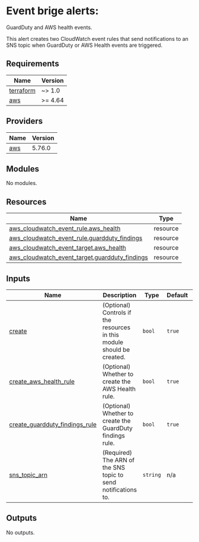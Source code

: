 # Event brige alerts:
GuardDuty and AWS health events.

This alert creates two CloudWatch event rules that send notifications to an SNS topic when GuardDuty or AWS Health events are triggered.


<!-- BEGINNING OF PRE-COMMIT-TERRAFORM DOCS HOOK -->
## Requirements

| Name | Version |
|------|---------|
| <a name="requirement_terraform"></a> [terraform](#requirement\_terraform) | ~> 1.0 |
| <a name="requirement_aws"></a> [aws](#requirement\_aws) | >= 4.64 |

## Providers

| Name | Version |
|------|---------|
| <a name="provider_aws"></a> [aws](#provider\_aws) | 5.76.0 |

## Modules

No modules.

## Resources

| Name | Type |
|------|------|
| [aws_cloudwatch_event_rule.aws_health](https://registry.terraform.io/providers/hashicorp/aws/latest/docs/resources/cloudwatch_event_rule) | resource |
| [aws_cloudwatch_event_rule.guardduty_findings](https://registry.terraform.io/providers/hashicorp/aws/latest/docs/resources/cloudwatch_event_rule) | resource |
| [aws_cloudwatch_event_target.aws_health](https://registry.terraform.io/providers/hashicorp/aws/latest/docs/resources/cloudwatch_event_target) | resource |
| [aws_cloudwatch_event_target.guardduty_findings](https://registry.terraform.io/providers/hashicorp/aws/latest/docs/resources/cloudwatch_event_target) | resource |

## Inputs

| Name | Description | Type | Default | Required |
|------|-------------|------|---------|:--------:|
| <a name="input_create"></a> [create](#input\_create) | (Optional) Controls if the resources in this module should be created. | `bool` | `true` | no |
| <a name="input_create_aws_health_rule"></a> [create\_aws\_health\_rule](#input\_create\_aws\_health\_rule) | (Optional) Whether to create the AWS Health rule. | `bool` | `true` | no |
| <a name="input_create_guardduty_findings_rule"></a> [create\_guardduty\_findings\_rule](#input\_create\_guardduty\_findings\_rule) | (Optional) Whether to create the GuardDuty findings rule. | `bool` | `true` | no |
| <a name="input_sns_topic_arn"></a> [sns\_topic\_arn](#input\_sns\_topic\_arn) | (Required) The ARN of the SNS topic to send notifications to. | `string` | n/a | yes |

## Outputs

No outputs.
<!-- END OF PRE-COMMIT-TERRAFORM DOCS HOOK -->
